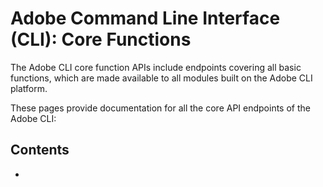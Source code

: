 # Adobe Command Line Interface (CLI): Core Functions

The Adobe CLI core function APIs include endpoints covering all basic functions, which are made available to all modules built on the Adobe CLI platform. 

These pages provide documentation for all the core API endpoints of the Adobe CLI:

## Contents
- <APIs to come>